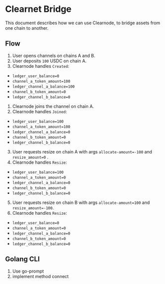 # Clearnet Bridge

This document describes how we can use Clearnode, to bridge assets from one chain to another.

## Flow

1. User opens channels on chains A and B.
2. User deposits `100` USDC on chain A.
3. Clearnode handles `Created`:
- `ledger_user_balance=0`
- `channel_a_token_amount=100`
- `ledger_channel_a_balance=100`
- `channel_b_token_amount=0`
- `ledger_channel_b_balance=0`
1. Clearnode joins the channel on chain A.
2. Clearnode handles `Joined`:
- `ledger_user_balance=100`
- `channel_a_token_amount=100`
- `ledger_channel_a_balance=0`
- `channel_b_token_amount=0`
- `ledger_channel_b_balance=0`
3. User requests resize on chain A with args `allocate-amount=-100` and `resize_amount=0` .
4. Clearnode handles `Resize`:
- `ledger_user_balance=100`
- `channel_a_token_amount=0`
- `ledger_channel_a_balance=0`
- `channel_b_token_amount=0`
- `ledger_channel_b_balance=0`
5.  User requests resize on chain B with args `allocate-amount=100` and `resize_amount=-100`.
6. Clearnode handles `Resize`:
- `ledger_user_balance=0`
- `channel_a_token_amount=0`
- `ledger_channel_a_balance=0`
- `channel_b_token_amount=0`
- `ledger_channel_b_balance=0`

## Golang CLI

1) Use go-prompt
2) implement method connect
